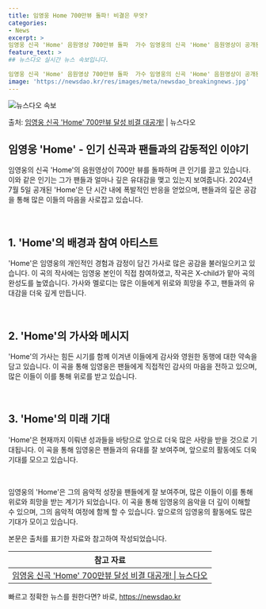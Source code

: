```yaml
---
title: 임영웅 Home 700만뷰 돌파! 비결은 무엇?
categories:
- News
excerpt: >
임영웅 신곡 'Home' 음원영상 700만뷰 돌파  가수 임영웅의 신곡 'Home' 음원영상이 공개된 지 얼…
feature_text: >
## 뉴스다오 실시간 뉴스 속보입니다.

임영웅 신곡 'Home' 음원영상 700만뷰 돌파  가수 임영웅의 신곡 'Home' 음원영상이 공개된 지 얼…
image: 'https://newsdao.kr/res/images/meta/newsdao_breakingnews.jpg'
---
```


![뉴스다오 속보](https://newsdao.kr/res/images/meta/newsdao_breakingnews.jpg)

<p>출처: <a href="https://newsdao.kr/4653" rel="dofollow">임영웅 신곡 'Home' 700만뷰 달성 비결 대공개!</a> | 뉴스다오</p>

<h2 data-ke-size="size26">임영웅 'Home' - 인기 신곡과 팬들과의 감동적인 이야기</h2>
임영웅의 신곡 'Home'의 음원영상이 700만 뷰를 돌파하며 큰 인기를 끌고 있습니다. 이와 같은 인기는 그가 팬들과 얼마나 깊은 유대감을 맺고 있는지 보여줍니다. 2024년 7월 5일 공개된 'Home'은 단 시간 내에 폭발적인 반응을 얻었으며, 팬들과의 깊은 공감을 통해 많은 이들의 마음을 사로잡고 있습니다.

<p data-ke-size="size16">&nbsp;</p>

<h2 data-ke-size="size24">1. 'Home'의 배경과 참여 아티스트</h2>
'Home'은 임영웅의 개인적인 경험과 감정이 담긴 가사로 많은 공감을 불러일으키고 있습니다. 이 곡의 작사에는 임영웅 본인이 직접 참여하였고, 작곡은 X-child가 맡아 곡의 완성도를 높였습니다. 가사와 멜로디는 많은 이들에게 위로와 희망을 주고, 팬들과의 유대감을 더욱 깊게 만듭니다.

<p data-ke-size="size16">&nbsp;</p>

<h2 data-ke-size="size24">2. 'Home'의 가사와 메시지</h2>
'Home'의 가사는 힘든 시기를 함께 이겨낸 이들에게 감사와 영원한 동행에 대한 약속을 담고 있습니다. 이 곡을 통해 임영웅은 팬들에게 직접적인 감사의 마음을 전하고 있으며, 많은 이들이 이를 통해 위로를 받고 있습니다.

<p data-ke-size="size16">&nbsp;</p>

<h2 data-ke-size="size24">3. 'Home'의 미래 기대</h2>
'Home'은 현재까지 이뤄낸 성과들을 바탕으로 앞으로 더욱 많은 사랑을 받을 것으로 기대됩니다. 이 곡을 통해 임영웅은 팬들과의 유대를 잘 보여주며, 앞으로의 활동에도 더욱 기대를 모으고 있습니다.

<p data-ke-size="size16">&nbsp;</p>

임영웅의 'Home'은 그의 음악적 성장을 팬들에게 잘 보여주며, 많은 이들이 이를 통해 위로와 희망을 받는 계기가 되었습니다. 이 곡을 통해 임영웅의 음악을 더 깊이 이해할 수 있으며, 그의 음악적 여정에 함께 할 수 있습니다. 앞으로의 임영웅의 활동에도 많은 기대가 모이고 있습니다. 

본문은 출처를 표기한 자료와 참고하여 작성되었습니다.

<table>
  <thead>
    <tr>
      <th style="text-align: center;">참고 자료</th>
    </tr>
  </thead>
  <tbody>
    <tr>
      <td style="text-align: center; height: 17px;"><a href="https://newsdao.kr/4653">임영웅 신곡 'Home' 700만뷰 달성 비결 대공개! | 뉴스다오</a></td>
    </tr>
  </tbody>
</table>
 

빠르고 정확한 뉴스를 원한다면? 바로, <a href="https://newsdao.kr" rel="dofollow">https://newsdao.kr</a>


    
